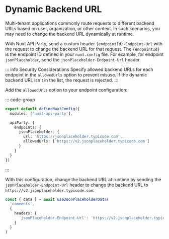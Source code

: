 # Dynamic Backend URL

Multi-tenant applications commonly route requests to different backend URLs based on user, organization, or other context. In such scenarios, you may need to change the backend URL dynamically at runtime.

With Nuxt API Party, send a custom header `{endpointId}-Endpoint-Url` with the request to change the backend URL for that request. The `{endpointId}` is the endpoint ID defined in your `nuxt.config` file. For example, for endpoint `jsonPlaceholder`, send the `jsonPlaceholder-Endpoint-Url` header.

::: info Security Considerations
Specify allowed backend URLs for each endpoint in the `allowedUrls` option to prevent misuse. If the dynamic backend URL isn't in the list, the request is rejected.
:::

Add the `allowedUrls` option to your endpoint configuration:

::: code-group
```ts [nuxt.config.ts]
export default defineNuxtConfig({
  modules: ['nuxt-api-party'],

  apiParty: {
    endpoints: {
      jsonPlaceholder: {
        url: 'https://jsonplaceholder.typicode.com',
        allowedUrls: ['https://v2.jsonplaceholder.typicode.com']
      }
    }
  }
})
```
:::

With this configuration, change the backend URL at runtime by sending the `jsonPlaceholder-Endpoint-Url` header to change the backend URL to `https://v2.jsonplaceholder.typicode.com`:

```ts
const { data } = await useJsonPlaceholderData(
  'comments',
  {
    headers: {
      'jsonPlaceholder-Endpoint-Url': 'https://v2.jsonplaceholder.typicode.com'
    }
  }
)
```
